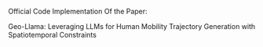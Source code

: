 Official Code Implementation Of the Paper:

Geo-Llama: Leveraging LLMs for Human Mobility Trajectory Generation with Spatiotemporal Constraints
